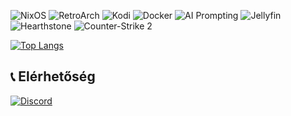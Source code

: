 ![NixOS](https://img.shields.io/badge/-NixOS-5277C3?style=flat&logo=nixos&logoColor=white)
![RetroArch](https://img.shields.io/badge/-RetroArch-000000?style=flat&logo=retroarch&logoColor=white)
![Kodi](https://img.shields.io/badge/-Kodi-17A2D2?style=flat&logo=kodi&logoColor=white) ![Docker](https://img.shields.io/badge/-Docker-2496ED?style=flat&logo=docker&logoColor=white) ![AI Prompting](https://img.shields.io/badge/-AI%20Prompting-412991?style=flat&logo=openai&logoColor=white) ![Jellyfin](https://img.shields.io/badge/-Jellyfin-00A4DC?style=flat&logo=jellyfin&logoColor=white)![Hearthstone](https://img.shields.io/badge/-Hearthstone-0C2C56?style=flat&logo=Battle.net&logoColor=white)
![Counter-Strike 2](https://img.shields.io/badge/-Counter--Strike%202-FA9C1C?style=flat&logo=counter-strike&logoColor=white)



[![Top Langs](https://github-readme-stats.vercel.app/api/top-langs/?username=L1lNo1ses&langs_count=10)](https://github.com/anuraghazra/github-readme-stats)
## 📞 **Elérhetőség**  
[![Discord](https://img.shields.io/badge/Discord-@gamercsavoboldogboldogsag-5865F2?style=flat&logo=discord&logoColor=white)](https://discord.com/users/1190710992410251270)
<!--
**L1lNo1ses/L1lNo1ses** is a ✨ _special_ ✨ repository because its `README.md` (this file) appears on your GitHub profile.

Here are some ideas to get you started:

- 🔭 I’m currently working on ...
- 🌱 I’m currently learning ...
- 👯 I’m looking to collaborate on ...
- 🤔 I’m looking for help with ...
- 💬 Ask me about ...
- 📫 How to reach me: ...
- 😄 Pronouns: ...
- ⚡ Fun fact: ...
-->
